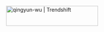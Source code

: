 <a href="https://trendshift.io/developers/6543" target="_blank"><img src="https://trendshift.io/api/badge/developers/6543" alt="qingyun-wu | Trendshift" style="width: 250px; height: 55px;" width="250" height="55"/></a>
